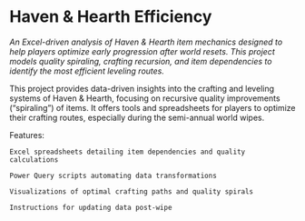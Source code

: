 # Haven & Hearth Efficiency
*An Excel-driven analysis of Haven & Hearth item mechanics designed to help players optimize early progression after world resets. This project models quality spiraling, crafting recursion, and item dependencies to identify the most efficient leveling routes.*

This project provides data-driven insights into the crafting and leveling systems of Haven & Hearth, focusing on recursive quality improvements (“spiraling”) of items. It offers tools and spreadsheets for players to optimize their crafting routes, especially during the semi-annual world wipes.

Features:

    Excel spreadsheets detailing item dependencies and quality calculations
    
    Power Query scripts automating data transformations
    
    Visualizations of optimal crafting paths and quality spirals
    
    Instructions for updating data post-wipe
